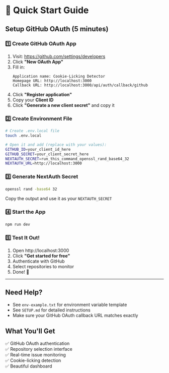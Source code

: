 # 🚀 Quick Start Guide

## Setup GitHub OAuth (5 minutes)

### 1️⃣ Create GitHub OAuth App

1. Visit: https://github.com/settings/developers
2. Click **"New OAuth App"**
3. Fill in:
   ```
   Application name: Cookie-Licking Detector
   Homepage URL: http://localhost:3000
   Callback URL: http://localhost:3000/api/auth/callback/github
   ```
4. Click **"Register application"**
5. Copy your **Client ID**
6. Click **"Generate a new client secret"** and copy it

### 2️⃣ Create Environment File

```bash
# Create .env.local file
touch .env.local

# Open it and add (replace with your values):
GITHUB_ID=your_client_id_here
GITHUB_SECRET=your_client_secret_here
NEXTAUTH_SECRET=run_this_command_openssl_rand_base64_32
NEXTAUTH_URL=http://localhost:3000
```

### 3️⃣ Generate NextAuth Secret

```bash
openssl rand -base64 32
```

Copy the output and use it as your `NEXTAUTH_SECRET`

### 4️⃣ Start the App

```bash
npm run dev
```

### 5️⃣ Test It Out!

1. Open http://localhost:3000
2. Click **"Get started for free"**
3. Authenticate with GitHub
4. Select repositories to monitor
5. Done! 🎉

---

## Need Help?

- See `env-example.txt` for environment variable template
- See `SETUP.md` for detailed instructions
- Make sure your GitHub OAuth callback URL matches exactly

## What You'll Get

✅ GitHub OAuth authentication  
✅ Repository selection interface  
✅ Real-time issue monitoring  
✅ Cookie-licking detection  
✅ Beautiful dashboard

